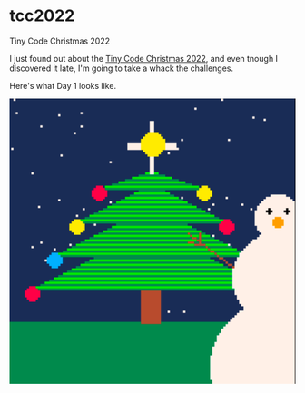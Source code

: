 # tcc2022
Tiny Code Christmas 2022

I just found out about the [Tiny Code Christmas 2022](https://tcc.lovebyte.party), and even tnough I
discovered it late, I'm going to take a whack the challenges.

Here's what Day 1 looks like.

![christmas tree, snowman, grass, sky, snow](./images/day1.png "Day 1")
